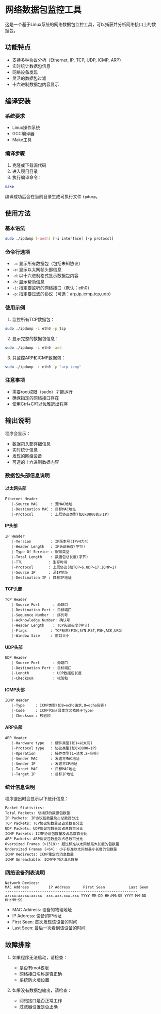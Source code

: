 # 网络数据包监控工具

这是一个基于Linux系统的网络数据包监控工具，可以捕获并分析网络接口上的数据包。

## 功能特点

- 支持多种协议分析（Ethernet, IP, TCP, UDP, ICMP, ARP）
- 实时统计数据包信息
- 网络设备发现
- 灵活的数据包过滤
- 十六进制数据包内容显示

## 编译安装

### 系统要求

- Linux操作系统
- GCC编译器
- Make工具

### 编译步骤

1. 克隆或下载源代码
2. 进入项目目录
3. 执行编译命令：
```bash
make
```

编译成功后会在当前目录生成可执行文件 `ipdump`。

## 使用方法

### 基本语法

```bash
sudo ./ipdump [-aedh] [-i interface] [-p protocol]
```

### 命令行选项

- `-a`: 显示所有数据包（包括未知协议）
- `-e`: 显示以太网帧头部信息
- `-d`: 以十六进制格式显示数据包内容
- `-h`: 显示帮助信息
- `-i`: 指定要监听的网络接口（默认：eth0）
- `-p`: 指定要过滤的协议（可选：arp,ip,icmp,tcp,udp）

### 使用示例

1. 监控所有TCP数据包：
```bash
sudo ./ipdump -i eth0 -p tcp
```

2. 显示完整的数据包信息：
```bash
sudo ./ipdump -i eth0 -aed
```

3. 只监控ARP和ICMP数据包：
```bash
sudo ./ipdump -i eth0 -p "arp icmp"
```

### 注意事项

- 需要root权限（sudo）才能运行
- 确保指定的网络接口存在
- 使用Ctrl+C可以优雅退出程序

## 输出说明

程序会显示：
- 数据包头部详细信息
- 实时统计信息
- 发现的网络设备
- 可选的十六进制数据内容

### 数据包头部信息说明

#### 以太网头部
```
Ethernet Header
   |-Source MAC      : 源MAC地址
   |-Destination MAC : 目标MAC地址
   |-Protocol        : 上层协议类型(如0x0800表示IP)
```

#### IP头部
```
IP Header
   |-Version         : IP版本号(IPv4为4)
   |-Header Length   : IP头部长度(字节)
   |-Type Of Service : 服务类型
   |-Total Length    : 数据包总长度(字节)
   |-TTL            : 生存时间
   |-Protocol       : 上层协议(如TCP=6,UDP=17,ICMP=1)
   |-Source IP      : 源IP地址
   |-Destination IP : 目标IP地址
```

#### TCP头部
```
TCP Header
   |-Source Port      : 源端口
   |-Destination Port : 目标端口
   |-Sequence Number  : 序列号
   |-Acknowledge Number: 确认号
   |-Header Length    : TCP头部长度(字节)
   |-Flags           : TCP标志(FIN,SYN,RST,PSH,ACK,URG)
   |-Window Size     : 窗口大小
```

#### UDP头部
```
UDP Header
   |-Source Port      : 源端口
   |-Destination Port : 目标端口
   |-Length           : UDP数据包长度
   |-Checksum         : 校验和
```

#### ICMP头部
```
ICMP Header
   |-Type     : ICMP类型(如8=echo请求,0=echo应答)
   |-Code     : ICMP代码(具体含义依赖于Type)
   |-Checksum : 校验和
```

#### ARP头部
```
ARP Header
   |-Hardware type   : 硬件类型(如1=以太网)
   |-Protocol type   : 协议类型(如0x0800=IP)
   |-Operation       : 操作类型(1=请求,2=应答)
   |-Sender MAC      : 发送方MAC地址
   |-Sender IP       : 发送方IP地址
   |-Target MAC      : 目标MAC地址
   |-Target IP       : 目标IP地址
```

### 统计信息说明

程序退出时会显示以下统计信息：

```
Packet Statistics:
Total Packets: 总捕获的数据包数量
IP Packets: IP协议包数量及占总数百分比
TCP Packets: TCP协议包数量及占总数百分比
UDP Packets: UDP协议包数量及占总数百分比
ICMP Packets: ICMP协议包数量及占总数百分比
ARP Packets: ARP协议包数量及占总数百分比
Oversized Frames (>1518): 超过标准以太网帧最大长度的包数量
Undersized Frames (<64): 小于标准以太网帧最小长度的包数量
ICMP Redirects: ICMP重定向消息数量
ICMP Unreachable: ICMP不可达消息数量
```

### 网络设备列表说明

```
Network Devices:
MAC Address         IP Address      First Seen           Last Seen
-------------------------------------------------------------
xx:xx:xx:xx:xx:xx  xxx.xxx.xxx.xxx YYYY-MM-DD HH:MM:SS YYYY-MM-DD HH:MM:SS
```

- MAC Address: 设备的物理地址
- IP Address: 设备的IP地址
- First Seen: 首次发现该设备的时间
- Last Seen: 最后一次看到该设备的时间

## 故障排除

1. 如果程序无法启动，请检查：
   - 是否有root权限
   - 网络接口名称是否正确
   - 系统防火墙设置

2. 如果没有数据包输出，请检查：
   - 网络接口是否正常工作
   - 过滤器设置是否正确
